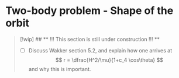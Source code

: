 # Two-body problem - Shape of the orbit
<!-- Wakker 5.2 -->

> [!wip] ## ** !!! This section is still under construction !!! **
> - [ ] Discuss Wakker section 5.2, and explain how one arrives at
> $$
> r = \dfrac{H^2/\mu}{1+c_4 \cos\theta}
> $$
> and why this is important.
